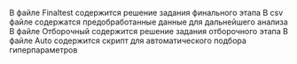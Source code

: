 В файле Finaltest содержится решение задания финального этапа
В csv файле содержатся предобработанные данные для дальнейшего анализа
В файле Отборочный содержится решение задания отборочного этапа
В файле Auto содержится скрипт для автоматического подбора гиперпараметров
